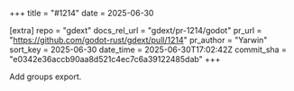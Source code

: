 +++
title = "#1214"
date = 2025-06-30

[extra]
repo = "gdext"
docs_rel_url = "gdext/pr-1214/godot"
pr_url = "https://github.com/godot-rust/gdext/pull/1214"
pr_author = "Yarwin"
sort_key = 2025-06-30
date_time = 2025-06-30T17:02:42Z
commit_sha = "e0342e36accb90aa8d521c4ec7c6a39122485dab"
+++

Add groups export.
